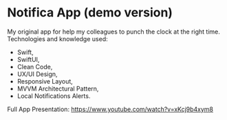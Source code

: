 # Notifica App (demo version)

My original app for help my colleagues to punch the clock at the right time. Technologies and knowledge used:
* Swift,
* SwiftUI,
* Clean Code,
* UX/UI Design,
* Responsive Layout,
* MVVM Architectural Pattern,
* Local Notifications Alerts.

Full App Presentation: https://www.youtube.com/watch?v=xKcj9b4xym8
